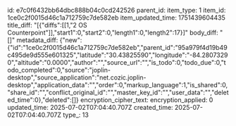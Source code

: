 id: e7c0f6432bb64dbc888b04c0cd242526
parent_id: 
item_type: 1
item_id: 1ce0c2f0015d46c1a712759c7de582eb
item_updated_time: 1751439604435
title_diff: "[{\"diffs\":[[1,\"2 OS Counterpoint\"]],\"start1\":0,\"start2\":0,\"length1\":0,\"length2\":17}]"
body_diff: "[]"
metadata_diff: {"new":{"id":"1ce0c2f0015d46c1a712759c7de582eb","parent_id":"95a979f4d19b49c495de9d555e601325","latitude":"30.43825590","longitude":"-84.28073290","altitude":"0.0000","author":"","source_url":"","is_todo":0,"todo_due":0,"todo_completed":0,"source":"joplin-desktop","source_application":"net.cozic.joplin-desktop","application_data":"","order":0,"markup_language":1,"is_shared":0,"share_id":"","conflict_original_id":"","master_key_id":"","user_data":"","deleted_time":0},"deleted":[]}
encryption_cipher_text: 
encryption_applied: 0
updated_time: 2025-07-02T07:04:40.707Z
created_time: 2025-07-02T07:04:40.707Z
type_: 13